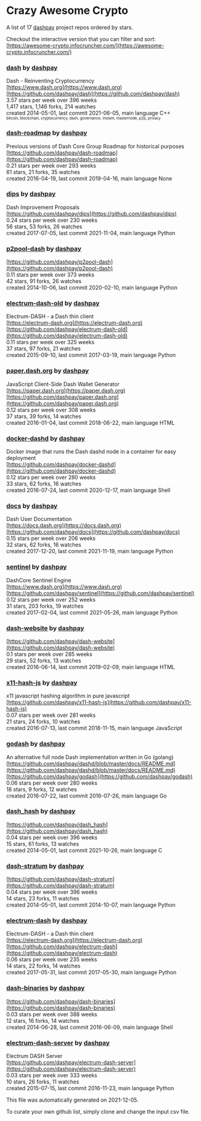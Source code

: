 # Crazy Awesome Crypto
A list of 17 [dashpay](https://github.com/dashpay) project repos ordered by stars.  

Checkout the interactive version that you can filter and sort: 
[https://awesome-crypto.infocruncher.com/](https://awesome-crypto.infocruncher.com/)  


### [dash](https://github.com/dashpay/dash) by [dashpay](https://github.com/dashpay)  
Dash - Reinventing Cryptocurrency  
[https://www.dash.org](https://www.dash.org)  
[https://github.com/dashpay/dash](https://github.com/dashpay/dash)  
3.57 stars per week over 396 weeks  
1,417 stars, 1,146 forks, 214 watches  
created 2014-05-01, last commit 2021-06-05, main language C++  
<sub><sup>bitcoin, blockchain, cryptocurrency, dash, governance, instant, masternode, p2p, privacy</sup></sub>


### [dash-roadmap](https://github.com/dashpay/dash-roadmap) by [dashpay](https://github.com/dashpay)  
Previous versions of Dash Core Group Roadmap for historical purposes  
[https://github.com/dashpay/dash-roadmap](https://github.com/dashpay/dash-roadmap)  
0.21 stars per week over 293 weeks  
61 stars, 21 forks, 35 watches  
created 2016-04-19, last commit 2019-04-16, main language None  


### [dips](https://github.com/dashpay/dips) by [dashpay](https://github.com/dashpay)  
Dash Improvement Proposals  
[https://github.com/dashpay/dips](https://github.com/dashpay/dips)  
0.24 stars per week over 230 weeks  
56 stars, 53 forks, 26 watches  
created 2017-07-05, last commit 2021-11-04, main language Python  


### [p2pool-dash](https://github.com/dashpay/p2pool-dash) by [dashpay](https://github.com/dashpay)  
  
[https://github.com/dashpay/p2pool-dash](https://github.com/dashpay/p2pool-dash)  
0.11 stars per week over 373 weeks  
42 stars, 91 forks, 26 watches  
created 2014-10-06, last commit 2020-02-10, main language Python  


### [electrum-dash-old](https://github.com/dashpay/electrum-dash-old) by [dashpay](https://github.com/dashpay)  
Electrum-DASH - a Dash thin client  
[https://electrum-dash.org](https://electrum-dash.org)  
[https://github.com/dashpay/electrum-dash-old](https://github.com/dashpay/electrum-dash-old)  
0.11 stars per week over 325 weeks  
37 stars, 97 forks, 21 watches  
created 2015-09-10, last commit 2017-03-19, main language Python  


### [paper.dash.org](https://github.com/dashpay/paper.dash.org) by [dashpay](https://github.com/dashpay)  
JavaScript Client-Side Dash Wallet Generator  
[https://paper.dash.org](https://paper.dash.org)  
[https://github.com/dashpay/paper.dash.org](https://github.com/dashpay/paper.dash.org)  
0.12 stars per week over 308 weeks  
37 stars, 39 forks, 14 watches  
created 2016-01-04, last commit 2018-06-22, main language HTML  


### [docker-dashd](https://github.com/dashpay/docker-dashd) by [dashpay](https://github.com/dashpay)  
Docker image that runs the Dash dashd node in a container for easy deployment  
[https://github.com/dashpay/docker-dashd](https://github.com/dashpay/docker-dashd)  
0.12 stars per week over 280 weeks  
33 stars, 62 forks, 16 watches  
created 2016-07-24, last commit 2020-12-17, main language Shell  


### [docs](https://github.com/dashpay/docs) by [dashpay](https://github.com/dashpay)  
Dash User Documentation  
[https://docs.dash.org](https://docs.dash.org)  
[https://github.com/dashpay/docs](https://github.com/dashpay/docs)  
0.15 stars per week over 206 weeks  
32 stars, 62 forks, 16 watches  
created 2017-12-20, last commit 2021-11-19, main language Python  


### [sentinel](https://github.com/dashpay/sentinel) by [dashpay](https://github.com/dashpay)  
DashCore Sentinel Engine  
[https://www.dash.org](https://www.dash.org)  
[https://github.com/dashpay/sentinel](https://github.com/dashpay/sentinel)  
0.12 stars per week over 252 weeks  
31 stars, 203 forks, 19 watches  
created 2017-02-04, last commit 2021-05-26, main language Python  


### [dash-website](https://github.com/dashpay/dash-website) by [dashpay](https://github.com/dashpay)  
  
[https://github.com/dashpay/dash-website](https://github.com/dashpay/dash-website)  
0.1 stars per week over 285 weeks  
29 stars, 52 forks, 13 watches  
created 2016-06-14, last commit 2019-02-09, main language HTML  


### [x11-hash-js](https://github.com/dashpay/x11-hash-js) by [dashpay](https://github.com/dashpay)  
x11 javascript hashing algorithm in pure javascript  
[https://github.com/dashpay/x11-hash-js](https://github.com/dashpay/x11-hash-js)  
0.07 stars per week over 281 weeks  
21 stars, 24 forks, 10 watches  
created 2016-07-13, last commit 2018-11-15, main language JavaScript  


### [godash](https://github.com/dashpay/godash) by [dashpay](https://github.com/dashpay)  
An alternative full node Dash implementation written in Go (golang)  
[https://github.com/dashpay/dashd/blob/master/docs/README.md](https://github.com/dashpay/dashd/blob/master/docs/README.md)  
[https://github.com/dashpay/godash](https://github.com/dashpay/godash)  
0.06 stars per week over 280 weeks  
18 stars, 9 forks, 12 watches  
created 2016-07-22, last commit 2016-07-26, main language Go  


### [dash_hash](https://github.com/dashpay/dash_hash) by [dashpay](https://github.com/dashpay)  
  
[https://github.com/dashpay/dash_hash](https://github.com/dashpay/dash_hash)  
0.04 stars per week over 396 weeks  
15 stars, 61 forks, 13 watches  
created 2014-05-01, last commit 2021-10-26, main language C  


### [dash-stratum](https://github.com/dashpay/dash-stratum) by [dashpay](https://github.com/dashpay)  
  
[https://github.com/dashpay/dash-stratum](https://github.com/dashpay/dash-stratum)  
0.04 stars per week over 396 weeks  
14 stars, 23 forks, 11 watches  
created 2014-05-01, last commit 2014-10-07, main language Python  


### [electrum-dash](https://github.com/dashpay/electrum-dash) by [dashpay](https://github.com/dashpay)  
Electrum-DASH - a Dash thin client  
[https://electrum-dash.org](https://electrum-dash.org)  
[https://github.com/dashpay/electrum-dash](https://github.com/dashpay/electrum-dash)  
0.06 stars per week over 235 weeks  
14 stars, 22 forks, 14 watches  
created 2017-05-31, last commit 2017-05-30, main language Python  


### [dash-binaries](https://github.com/dashpay/dash-binaries) by [dashpay](https://github.com/dashpay)  
  
[https://github.com/dashpay/dash-binaries](https://github.com/dashpay/dash-binaries)  
0.03 stars per week over 388 weeks  
12 stars, 16 forks, 14 watches  
created 2014-06-28, last commit 2016-06-09, main language Shell  


### [electrum-dash-server](https://github.com/dashpay/electrum-dash-server) by [dashpay](https://github.com/dashpay)  
Electrum DASH Server  
[https://github.com/dashpay/electrum-dash-server](https://github.com/dashpay/electrum-dash-server)  
0.03 stars per week over 333 weeks  
10 stars, 26 forks, 11 watches  
created 2015-07-15, last commit 2016-11-23, main language Python  


This file was automatically generated on 2021-12-05.  

To curate your own github list, simply clone and change the input csv file.  